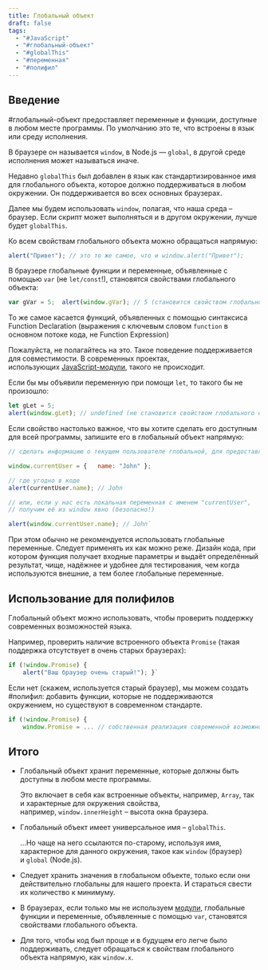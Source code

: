 ```yaml
---
title: Глобальный объект
draft: false
tags:
  - "#JavaScript"
  - "#глобальный-объект"
  - "#globalThis"
  - "#переменная"
  - "#полифил"
---
```

## Введение

#глобальный-объект предоставляет переменные и функции, доступные в любом месте программы. По умолчанию это те, что встроены в язык или среду исполнения.

В браузере он называется `window`, в Node.js — `global`, в другой среде исполнения может называться иначе.

Недавно `globalThis` был добавлен в язык как стандартизированное имя для глобального объекта, которое должно поддерживаться в любом окружении. Он поддерживается во всех основных браузерах.

Далее мы будем использовать `window`, полагая, что наша среда – браузер. Если скрипт может выполняться и в другом окружении, лучше будет `globalThis`.

Ко всем свойствам глобального объекта можно обращаться напрямую:
~~~js
alert("Привет"); // это то же самое, что и window.alert("Привет");
~~~

В браузере глобальные функции и переменные, объявленные с помощью `var` (не `let/const`!), становятся свойствами глобального объекта:
~~~js
var gVar = 5;  alert(window.gVar); // 5 (становится свойством глобального объекта)
~~~

То же самое касается функций, объявленных с помощью синтаксиса Function Declaration (выражения с ключевым словом `function` в основном потоке кода, не Function Expression)

Пожалуйста, не полагайтесь на это. Такое поведение поддерживается для совместимости. В современных проектах, использующих [JavaScript-модули](https://learn.javascript.ru/modules), такого не происходит.

Если бы мы объявили переменную при помощи `let`, то такого бы не произошло:
~~~js
let gLet = 5;  
alert(window.gLet); // undefined (не становится свойством глобального объекта)`
~~~

Если свойство настолько важное, что вы хотите сделать его доступным для всей программы, запишите его в глобальный объект напрямую:
~~~js
// сделать информацию о текущем пользователе глобальной, для предоставления доступа всем скриптам 

window.currentUser = {   name: "John" };  

// где угодно в коде 
alert(currentUser.name); // John  

// или, если у нас есть локальная переменная с именем "currentUser", 
// получим её из window явно (безопасно!) 

alert(window.currentUser.name); // John`
~~~

При этом обычно не рекомендуется использовать глобальные переменные. Следует применять их как можно реже. Дизайн кода, при котором функция получает входные параметры и выдаёт определённый результат, чище, надёжнее и удобнее для тестирования, чем когда используются внешние, а тем более глобальные переменные.

## Использование для полифилов

Глобальный объект можно использовать, чтобы проверить поддержку современных возможностей языка.

Например, проверить наличие встроенного объекта `Promise` (такая поддержка отсутствует в очень старых браузерах):
~~~js
if (!window.Promise) {   
	alert("Ваш браузер очень старый!"); }`
~~~

Если нет (скажем, используется старый браузер), мы можем создать #полифил: добавить функции, которые не поддерживаются окружением, но существуют в современном стандарте.
~~~js
if (!window.Promise) {   
	window.Promise = ... // собственная реализация современной возможности языка }`
~~~

## Итого

-   Глобальный объект хранит переменные, которые должны быть доступны в любом месте программы.
    
    Это включает в себя как встроенные объекты, например, `Array`, так и характерные для окружения свойства, например, `window.innerHeight` – высота окна браузера.
    
-   Глобальный объект имеет универсальное имя – `globalThis`.
    
    …Но чаще на него ссылаются по-старому, используя имя, характерное для данного окружения, такое как `window` (браузер) и `global` (Node.js).
    
-   Следует хранить значения в глобальном объекте, только если они действительно глобальны для нашего проекта. И стараться свести их количество к минимуму.
    
-   В браузерах, если только мы не используем [модули](https://learn.javascript.ru/modules), глобальные функции и переменные, объявленные с помощью `var`, становятся свойствами глобального объекта.
    
-   Для того, чтобы код был проще и в будущем его легче было поддерживать, следует обращаться к свойствам глобального объекта напрямую, как `window.x`.